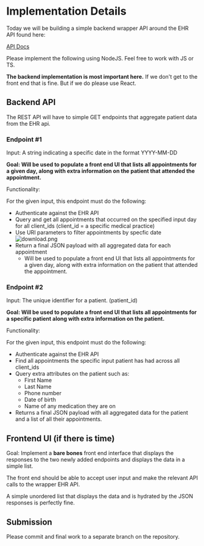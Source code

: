 # **Implementation** Details

Today we will be building a simple backend wrapper API around the EHR API found here:

[API Docs](https://apidocs.healthjump.com/)

Please implement the following using NodeJS. Feel free to work with JS or TS.

**The backend implementation is most important here.** If we don't get to the front end that is fine. But if we do please use React.

## Backend API

The REST API will have to simple GET endpoints that aggregate patient data from the EHR api.

### Endpoint #1

Input: A string indicating a specific date in the format YYYY-MM-DD

**Goal: Will be used to populate a front end UI that lists all appointments for a given day, along with extra information on the patient that attended the appointment.**

Functionality:

For the given input, this endpoint must do the following:

- Authenticate against the EHR API
- Query and get all appointments that occurred on the specified input day for all client_ids (client_id = a specific medical practice)
- Use URI parameters to filter appointments by specfic date
  ![download.png](https://s3-us-west-2.amazonaws.com/secure.notion-static.com/14cd6160-2615-44b4-9545-9aa79d88b1b8/download.png)
- Return a final JSON payload with all aggregated data for each appointment
  - Will be used to populate a front end UI that lists all appointments for a given day, along with extra information on the patient that attended the appointment.

### Endpoint #2

Input: The unique identifier for a patient. (patient_id)

**Goal: Will be used to populate a front end UI that lists all appointments for a specific patient along with extra information on the patient.**

Functionality:

For the given input, this endpoint must do the following:

- Authenticate against the EHR API
- Find all appointments the specific input patient has had across all client_ids
- Query extra attributes on the patient such as:
  - First Name
  - Last Name
  - Phone number
  - Date of birth
  - Name of any medication they are on
- Returns a final JSON payload with all aggregated data for the patient and a list of all their appointments.

## Frontend UI (if there is time)

Goal: Implement a **bare bones** front end interface that displays the responses to the two newly added endpoints and displays the data in a simple list.

The front end should be able to accept user input and make the relevant API calls to the wrapper EHR API.

A simple unordered list that displays the data and is hydrated by the JSON responses is perfectly fine.

## **Submission**

Please commit and final work to a separate branch on the repository.
